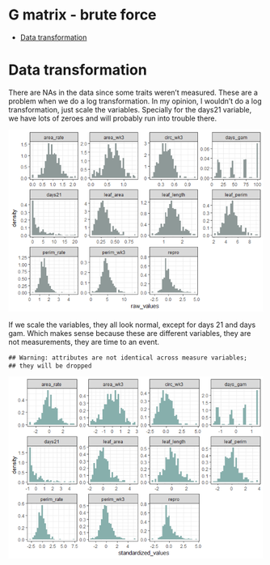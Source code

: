 G matrix - brute force
================

  - [Data transformation](#data-transformation)

# Data transformation

There are NAs in the data since some traits weren’t measured. These are
a problem when we do a log transformation. In my opinion, I wouldn’t do
a log transformation, just scale the variables. Specially for the days21
variable, we have lots of zeroes and will probably run into trouble
there.

![](G_mat_brute_files/figure-gfm/unnamed-chunk-3-1.png)<!-- -->

If we scale the variables, they all look normal, except for days 21 and
days gam. Which makes sense because these are different variables, they
are not measurements, they are time to an event.

    ## Warning: attributes are not identical across measure variables;
    ## they will be dropped

![](G_mat_brute_files/figure-gfm/unnamed-chunk-4-1.png)<!-- -->
